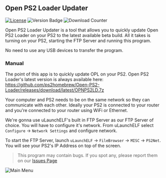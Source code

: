 ## Open PS2 Loader Updater
[![License](https://img.shields.io/github/license/KcrPL/Open-PS2-Loader-Updater.svg?style=flat-square)](http://www.gnu.org/licenses/gpl-3.0)
![Version Badge](https://img.shields.io/github/release/KcrPL/Open-PS2-Loader-Updater.svg?style=flat-square)
![Download Counter](https://img.shields.io/github/downloads/KcrPL/Open-PS2-Loader-Updater/total.svg?style=flat-square)

Open PS2 Loader Updater is a tool that allows you to quickly update Open PS2 Loader on your PS2 to the latest available beta build. All it takes is turning on your PS2, starting the FTP Server and running this program.

No need to use any USB devices to transfer the program.

### Manual
The point of this app is to quickly update OPL on your PS2.
Open PS2 Loader's latest version is always available here: https://github.com/ps2homebrew/Open-PS2-Loader/releases/download/latest/OPNPS2LD.7z

Your computer and PS2 needs to be on the same network so they can communicate with each other.
Ideally your PS2 is connected to your router and you're connected to your router using WiFi or Ethernet.

We're gonna use uLaunchELF's built in FTP Server as our FTP Server of choice. You will have to configure it's network.
From uLaunchELF select `Configure` -> `Network Settings` and configure network.

To start the FTP Server, launch `uLaunchELF` -> `FileBrowser` -> `MISC` -> `PS2Net`.
You will see your PS2's IP Address on top of the screen.

>This program may contain bugs. If you spot any, please report them on our [Issues Page](https://github.com/KcrPL/Open-PS2-Loader-Updater/issues)

![Main Menu](https://i.imgur.com/iBrX1MU.jpg)

